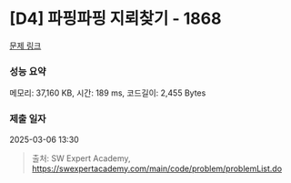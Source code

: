 # [D4] 파핑파핑 지뢰찾기 - 1868 

[문제 링크](https://swexpertacademy.com/main/code/problem/problemDetail.do?contestProbId=AV5LwsHaD1MDFAXc) 

### 성능 요약

메모리: 37,160 KB, 시간: 189 ms, 코드길이: 2,455 Bytes

### 제출 일자

2025-03-06 13:30



> 출처: SW Expert Academy, https://swexpertacademy.com/main/code/problem/problemList.do